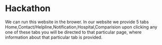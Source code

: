 # Hackathon
We can run this website in the brower.
In our website we provide 5 tabs Home,Contact/Helpline,Notification,Hospital,Comparision upon clicking any one of these tabs you will be directed to that particular page, where information about that particular tab is provided.
